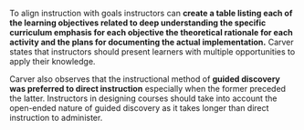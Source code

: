 To align instruction with goals instructors can **create a table listing each of the learning objectives related to deep understanding the specific curriculum emphasis for each objective the theoretical rationale for each activity and the plans for documenting the actual implementation.** Carver states that instructors should present learners with multiple opportunities to apply their knowledge.

Carver also observes that the instructional method of **guided discovery was preferred to direct instruction** especially when the former preceded the latter. Instructors in designing courses should take into account the open-ended nature of guided discovery as it takes longer than direct instruction to administer.